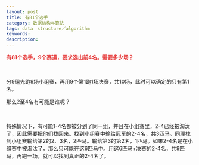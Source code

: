 ```yaml
---
layout: post
title: 有81个选手
category: 数据结构与算法
tags: data　structure／algorithm
keywords: 
description: 
---
```


**<span
style="color:#e53333;">有81个选手，9个赛道，要求选出前4名。需要多少场？</span><span
id="__kindeditor_bookmark_end_371__" style="display:none;"></span><span
id="__kindeditor_bookmark_end_375__" style="display:none;"></span><span
id="__kindeditor_bookmark_end_377__" style="display:none;"></span><span
id="__kindeditor_bookmark_end_373__" style="display:none;"></span><span
id="__kindeditor_bookmark_end_369__" style="display:none;"></span><span
id="__kindeditor_bookmark_end_367__" style="display:none;"></span>**

 

分9组先跑9场小组赛，再用9个第1跑1场决赛，共10场，此时可以确定的只有第1名。

那么2至4名有可能是谁呢？

 

特殊情况下，有可能1-4名都被分到了同一组，并且在小组赛里，2-4已经被淘汰了，因此需要把他们找回来。找到小组赛中输给冠军的2-4名，共3匹马。同理找到小组赛输给第2的2、3名，2匹马。输给第3的第2名，1匹马。如果2-4名是在小组赛中被淘汰了，那么只可能在这6匹马中。用这6匹马+决赛的2-4名，共9匹马，再跑一场，就可以找到真正的2-4名了。









